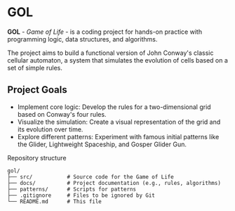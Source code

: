 # GOL
**GOL** - _Game of Life_ - is a coding project for hands-on practice with programming logic, data structures, and algorithms. 

The project aims to build a functional version of John Conway's classic cellular automaton, a system that simulates the evolution of cells based on a set of simple rules.

## Project Goals
- Implement core logic: Develop the rules for a two-dimensional grid based on Conway's four rules.
- Visualize the simulation: Create a visual representation of the grid and its evolution over time.
- Explore different patterns: Experiment with famous initial patterns like the Glider, Lightweight Spaceship, and Gosper Glider Gun.

Repository structure
```
gol/
├── src/           # Source code for the Game of Life
├── docs/          # Project documentation (e.g., rules, algorithms)
├── patterns/      # Scripts for patterns
├── .gitignore     # Files to be ignored by Git
└── README.md      # This file
```
